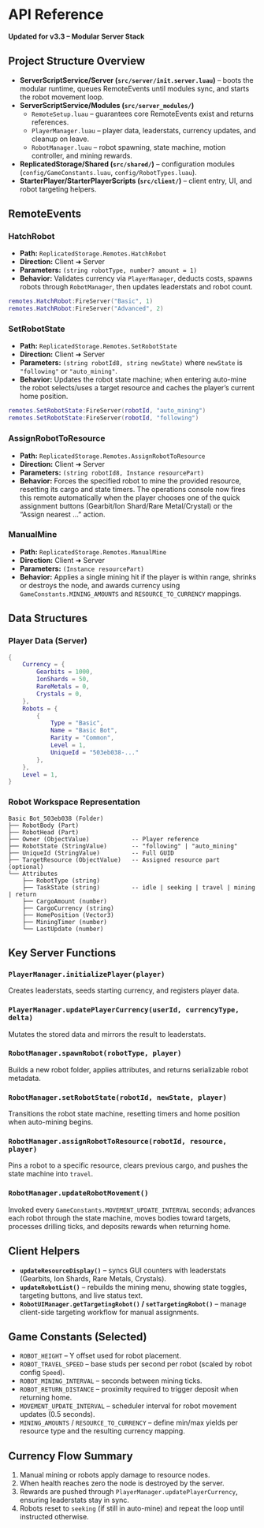 # API Reference

**Updated for v3.3 – Modular Server Stack**

## Project Structure Overview
- **ServerScriptService/Server (`src/server/init.server.luau`)** – boots the modular runtime, queues RemoteEvents until modules sync, and starts the robot movement loop.
- **ServerScriptService/Modules (`src/server_modules/`)**
  - `RemoteSetup.luau` – guarantees core RemoteEvents exist and returns references.
  - `PlayerManager.luau` – player data, leaderstats, currency updates, and cleanup on leave.
  - `RobotManager.luau` – robot spawning, state machine, motion controller, and mining rewards.
- **ReplicatedStorage/Shared (`src/shared/`)** – configuration modules (`config/GameConstants.luau`, `config/RobotTypes.luau`).
- **StarterPlayer/StarterPlayerScripts (`src/client/`)** – client entry, UI, and robot targeting helpers.

## RemoteEvents

### HatchRobot
- **Path:** `ReplicatedStorage.Remotes.HatchRobot`
- **Direction:** Client ➜ Server
- **Parameters:** `(string robotType, number? amount = 1)`
- **Behavior:** Validates currency via `PlayerManager`, deducts costs, spawns robots through `RobotManager`, then updates leaderstats and robot count.

```lua
remotes.HatchRobot:FireServer("Basic", 1)
remotes.HatchRobot:FireServer("Advanced", 2)
```

### SetRobotState
- **Path:** `ReplicatedStorage.Remotes.SetRobotState`
- **Direction:** Client ➜ Server
- **Parameters:** `(string robotId8, string newState)` where `newState` is `"following"` or `"auto_mining"`.
- **Behavior:** Updates the robot state machine; when entering auto-mine the robot selects/uses a target resource and caches the player’s current home position.

```lua
remotes.SetRobotState:FireServer(robotId, "auto_mining")
remotes.SetRobotState:FireServer(robotId, "following")
```

### AssignRobotToResource
- **Path:** `ReplicatedStorage.Remotes.AssignRobotToResource`
- **Direction:** Client ➜ Server
- **Parameters:** `(string robotId8, Instance resourcePart)`
- **Behavior:** Forces the specified robot to mine the provided resource, resetting its cargo and state timers. The operations console now fires this remote automatically when the player chooses one of the quick assignment buttons (Gearbit/Ion Shard/Rare Metal/Crystal) or the “Assign nearest …” action.

### ManualMine
- **Path:** `ReplicatedStorage.Remotes.ManualMine`
- **Direction:** Client ➜ Server
- **Parameters:** `(Instance resourcePart)`
- **Behavior:** Applies a single mining hit if the player is within range, shrinks or destroys the node, and awards currency using `GameConstants.MINING_AMOUNTS` and `RESOURCE_TO_CURRENCY` mappings.

## Data Structures

### Player Data (Server)
```lua
{
    Currency = {
        Gearbits = 1000,
        IonShards = 50,
        RareMetals = 0,
        Crystals = 0,
    },
    Robots = {
        {
            Type = "Basic",
            Name = "Basic Bot",
            Rarity = "Common",
            Level = 1,
            UniqueId = "503eb038-..."
        },
    },
    Level = 1,
}
```

### Robot Workspace Representation
```
Basic Bot_503eb038 (Folder)
├── RobotBody (Part)
├── RobotHead (Part)
├── Owner (ObjectValue)            -- Player reference
├── RobotState (StringValue)       -- "following" | "auto_mining"
├── UniqueId (StringValue)         -- Full GUID
├── TargetResource (ObjectValue)   -- Assigned resource part (optional)
└── Attributes
    ├── RobotType (string)
    ├── TaskState (string)         -- idle | seeking | travel | mining | return
    ├── CargoAmount (number)
    ├── CargoCurrency (string)
    ├── HomePosition (Vector3)
    ├── MiningTimer (number)
    └── LastUpdate (number)
```

## Key Server Functions

### `PlayerManager.initializePlayer(player)`
Creates leaderstats, seeds starting currency, and registers player data.

### `PlayerManager.updatePlayerCurrency(userId, currencyType, delta)`
Mutates the stored data and mirrors the result to leaderstats.

### `RobotManager.spawnRobot(robotType, player)`
Builds a new robot folder, applies attributes, and returns serializable robot metadata.

### `RobotManager.setRobotState(robotId, newState, player)`
Transitions the robot state machine, resetting timers and home position when auto-mining begins.

### `RobotManager.assignRobotToResource(robotId, resource, player)`
Pins a robot to a specific resource, clears previous cargo, and pushes the state machine into `travel`.

### `RobotManager.updateRobotMovement()`
Invoked every `GameConstants.MOVEMENT_UPDATE_INTERVAL` seconds; advances each robot through the state machine, moves bodies toward targets, processes drilling ticks, and deposits rewards when returning home.

## Client Helpers
- **`updateResourceDisplay()`** – syncs GUI counters with leaderstats (Gearbits, Ion Shards, Rare Metals, Crystals).
- **`updateRobotList()`** – rebuilds the mining menu, showing state toggles, targeting buttons, and live status text.
- **`RobotUIManager.getTargetingRobot()` / `setTargetingRobot()`** – manage client-side targeting workflow for manual assignments.

## Game Constants (Selected)
- `ROBOT_HEIGHT` – Y offset used for robot placement.
- `ROBOT_TRAVEL_SPEED` – base studs per second per robot (scaled by robot config `Speed`).
- `ROBOT_MINING_INTERVAL` – seconds between mining ticks.
- `ROBOT_RETURN_DISTANCE` – proximity required to trigger deposit when returning home.
- `MOVEMENT_UPDATE_INTERVAL` – scheduler interval for robot movement updates (0.5 seconds).
- `MINING_AMOUNTS` / `RESOURCE_TO_CURRENCY` – define min/max yields per resource type and the resulting currency mapping.

## Currency Flow Summary
1. Manual mining or robots apply damage to resource nodes.
2. When health reaches zero the node is destroyed by the server.
3. Rewards are pushed through `PlayerManager.updatePlayerCurrency`, ensuring leaderstats stay in sync.
4. Robots reset to `seeking` (if still in auto-mine) and repeat the loop until instructed otherwise.
